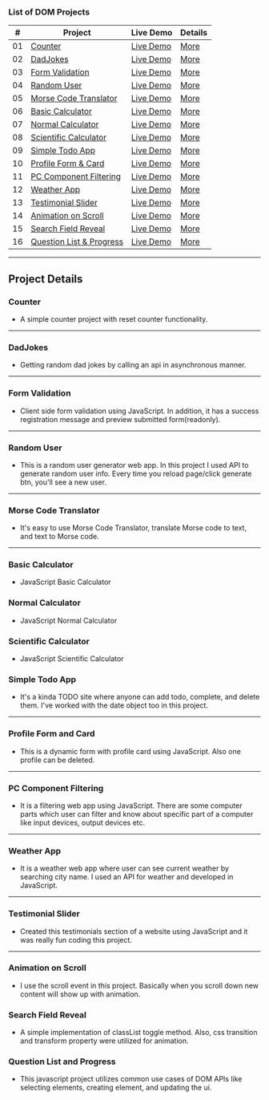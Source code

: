 ### List of DOM Projects

|  #  | Project                                                                                                            | Live Demo                                                                                | Details                             |
| :-: | ------------------------------------------------------------------------------------------------------------------ | ---------------------------------------------------------------------------------------- | ----------------------------------- |
| 01  | [Counter](https://github.com/Jisan-mia/dom-projects/tree/main/projects/1-counter)                                  | [Live Demo](https://jisan-mia.github.io/dom-projects/projects/1-counter/)                | [More](#counter)                    |
| 02  | [DadJokes](https://github.com/Jisan-mia/dom-projects/tree/main/projects/2-dad-jokes)                               | [Live Demo](https://jisan-mia.github.io/dom-projects/projects/2-dad-jokes)               | [More](#dadjokes)                   |
| 03  | [Form Validation](https://github.com/Jisan-mia/dom-projects/tree/main/projects/3-form-validation)                  | [Live Demo](https://jisan-mia.github.io/dom-projects/projects/3-form-validation)         | [More](#form-validation)            |
| 04  | [Random User](https://github.com/Jisan-mia/dom-projects/tree/main/projects/4-random-user)                          | [Live Demo](https://jisan-mia.github.io/dom-projects/projects/4-random-user)             | [More](#random-user)                |
| 05  | [Morse Code Translator](https://github.com/Jisan-mia/dom-projects/tree/main/projects/5-morse-translator)           | [Live Demo](https://jisan-mia.github.io/dom-projects/projects/5-morse-translator)        | [More](#morse-code-translator)      |
| 06  | [Basic Calculator](https://github.com/Jisan-mia/dom-projects/tree/main/projects/6-basic-calculator)                | [Live Demo](https://jisan-mia.github.io/dom-projects/projects/6-basic-calculator)        | [More](#basic-calculator)           |
| 07  | [Normal Calculator](https://github.com/Jisan-mia/dom-projects/tree/main/projects/7-normal-calculator)              | [Live Demo](https://jisan-mia.github.io/dom-projects/projects/7-normal-calculator)       | [More](#normal-calculator)          |
| 08  | [Scientific Calculator](https://github.com/Jisan-mia/dom-projects/tree/main/projects/8-scientific-calculator)      | [Live Demo](https://jisan-mia.github.io/dom-projects/projects/8-scientific-calculator)   | [More](#scientific-calculator)      |
| 09  | [Simple Todo App](https://github.com/Jisan-mia/dom-projects/tree/main/projects/9-js-todo)                          | [Live Demo](https://jisan-mia.github.io/dom-projects/projects/9-js-todo)                 | [More](#simple-todo-app)            |
| 10  | [Profile Form & Card](https://github.com/Jisan-mia/dom-projects/tree/main/projects/10-profile-form)                | [Live Demo](https://jisan-mia.github.io/dom-projects/projects/10-profile-form)           | [More](#profile-form-and-card)      |
| 11  | [PC Component Filtering](https://github.com/Jisan-mia/dom-projects/tree/main/projects/11-pc-component-filter)      | [Live Demo](https://jisan-mia.github.io/dom-projects/projects/11-pc-component-filter)    | [More](#pc-component-filtering)     |
| 12  | [Weather App](https://github.com/Jisan-mia/dom-projects/tree/main/projects/12-weather-app)                         | [Live Demo](https://jisan-mia.github.io/dom-projects/projects/12-weather-app)            | [More](#weather-app)                |
| 13  | [Testimonial Slider](https://github.com/Jisan-mia/dom-projects/tree/main/projects/13-testimonial-slider)           | [Live Demo](https://jisan-mia.github.io/dom-projects/projects/13-testimonial-slider)     | [More](#testionial-slider)          |
| 14  | [Animation on Scroll](https://github.com/Jisan-mia/dom-projects/tree/main/projects/14-animation-on-scroll)         | [Live Demo](https://jisan-mia.github.io/dom-projects/projects/14-animation-on-scroll)    | [More](#animation-on-scroll)        |
| 15  | [Search Field Reveal](https://github.com/Jisan-mia/dom-projects/tree/main/projects/15-search-field-reveal)         | [Live Demo](https://jisan-mia.github.io/dom-projects/projects/15-search-field-reveal)    | [More](#search-field-reveal)        |
| 16  | [Question List & Progress](https://github.com/Jisan-mia/dom-projects/tree/main/projects/16-question-list-progress) | [Live Demo](https://jisan-mia.github.io/dom-projects/projects/16-question-list-progress) | [More](#question-list-and-progress) |

---

## Project Details

### Counter

- A simple counter project with reset counter functionality.

---

### DadJokes

- Getting random dad jokes by calling an api in asynchronous manner.

---

### Form Validation

- Client side form validation using JavaScript. In addition, it has a success registration message and preview submitted form(readonly).

---

### Random User

- This is a random user generator web app. In this project I used API to generate random user info. Every time you reload page/click generate btn, you'll see a new user.

---

### Morse Code Translator

- It's easy to use Morse Code Translator, translate Morse code to text, and text to Morse code.

---

### Basic Calculator

- JavaScript Basic Calculator

### Normal Calculator

- JavaScript Normal Calculator

### Scientific Calculator

- JavaScript Scientific Calculator

### Simple Todo App

- It's a kinda TODO site where anyone can add todo, complete, and delete them. I've worked with the date object too in this project.

---

### Profile Form and Card

- This is a dynamic form with profile card using JavaScript. Also one profile can be deleted.

---

### PC Component Filtering

- It is a filtering web app using JavaScript. There are some computer parts which user can filter and know about specific part of a computer like input devices, output devices etc.

---

### Weather App

- It is a weather web app where user can see current weather by searching city name. I used an API for weather and developed in JavaScript.

---

### Testimonial Slider

- Created this testimonials section of a website using JavaScript and it was really fun coding this project.

---

### Animation on Scroll

- I use the scroll event in this project. Basically when you scroll down new content will show up with animation.

### Search Field Reveal

- A simple implementation of classList toggle method. Also, css transition and transform property were utilized for animation.

### Question List and Progress

- This javascript project utilizes common use cases of DOM APIs like selecting elements, creating element, and updating the ui.
